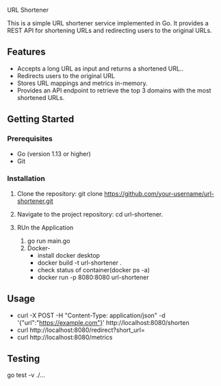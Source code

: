 URL Shortener

This is a simple URL shortener service implemented in Go. It provides a REST API for shortening URLs and redirecting users to the original URLs.

## Features

- Accepts a long URL as input and returns a shortened URL..
- Redirects users to the original URL
- Stores URL mappings and metrics in-memory.
- Provides an API endpoint to retrieve the top 3 domains with the most shortened URLs.

## Getting Started

### Prerequisites

- Go (version 1.13 or higher)
- Git

### Installation

1. Clone the repository:
   git clone https://github.com/your-username/url-shortener.git

2. Navigate to the project repository:
  cd url-shortener.

3. RUn the Application
   1. go run main.go
   2. Docker-
       - install docker desktop
       - docker build -t url-shortener .
       - check status of container(docker ps -a)
       - docker run -p 8080:8080 url-shortener
     

## Usage

- curl -X POST -H "Content-Type: application/json" -d '{"url":"https://example.com"}' http://localhost:8080/shorten
- curl http://localhost:8080/redirect?short_url=<shortened-url>
- curl http://localhost:8080/metrics


## Testing

go test -v ./...






